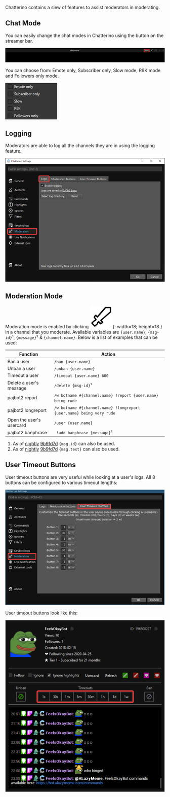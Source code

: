 Chatterino contains a slew of features to assist moderators in moderating.

## Chat Mode
You can easily change the chat modes in Chatterino using the button on the streamer bar.

![ChatModesOption](./images/moderation/chatModesOption.png)

You can choose from: Emote only, Subscriber only, Slow mode, R9K mode and Followers only mode.

![ChatModes](./images/moderation/chatModes.png)

## Logging
Moderators are able to log all the channels they are in using the logging feature.

![Logging](./images/moderation/logging.png)

## Moderation Mode
Moderation mode is enabled by clicking ![ModModeDisabled](./images/moderation/modModeDisabled.png){: width=18; height=18 } in a channel that you moderate. Available variables are `{user.name}`, `{msg-id}`¹, `{message}`² & `{channel.name}`. Below is a list of examples that can be used:

| Function | Action |
| - | - |
| Ban a user | `/ban {user.name}` |
| Unban a user | `/unban {user.name}` |
| Timeout a user | `/timeout {user.name} 600` |
| Delete a user's message | `/delete {msg-id}`¹ |
| pajbot2 report | `/w botname #{channel.name} !report {user.name} being rude` |
| pajbot2 longreport | `/w botname #{channel.name} !longreport {user.name} being very rude` |
| Open the user's usercard | `/user {user.name}` |
| pajbot2 banphrase | ` !add banphrase {message}`² |

1. As of [nightly][nightly] [9b9fd7d][com1] `{msg.id}` can also be used.
2. As of [nightly][nightly] [9b9fd7d][com1] `{msg.text}` can also be used.

## User Timeout Buttons
User timeout buttons are very useful while looking at a user's logs. All 8 buttons can be configured to various timeout lengths:

![UserTimeoutButtonsConfig](./images/moderation/userTimeoutButtonsConfig.png)

User timeout buttons look like this:

![UserTimeoutButtons](./images/moderation/userTimeoutButtons.png)

[nightly]: ../Help/#what-is-nightly-and-how-to-use-install-it
[com1]: https://github.com/Chatterino/chatterino2/commit/9b9fd7d403a0b3bd047ba7134de158c4e2fecbc7
